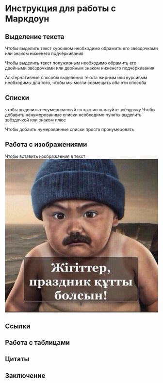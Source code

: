 # Инструкция для работы с Маркдоун  

## Выделение текста

Чтобы выделить текст курсивом необходимо обрамить его звёздочками или знаком ниженего подчёркивания

Чтобы выделить текст полужирным необходимо обрамить его двойными звёздочками или двойным знаком ниженего подчёркивания

Альтернативные способы выделения текста жирным или курсивым необходимы для того, чтобы мы могли совмещать оба эти способа

## Списки

чтобы выделить ненумерованный сптско используйте звёздочку
Чтобы добавить ненумерованные списки необходимо пункты выделить звёздочкой или знаком плюс

Чтобы добаить нумерованные списки просто пронумеровать


## Работа с изображениями

Чтобы вставить изображаения в текст ![Ассаламалейкум](AHJY7537.JPG)
## Ссылки

## Работа с таблицами

## Цитаты

## Заключение